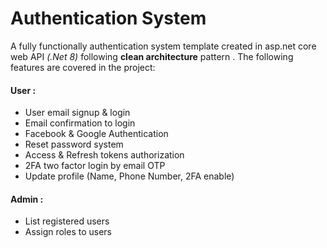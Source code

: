 # Authentication System
A fully functionally authentication system template created in asp.net core web API *(.Net 8)* following **clean architecture** pattern . The following features are covered in the project:

#### User :
- User email signup & login
- Email confirmation to login
- Facebook & Google Authentication
- Reset password system
- Access & Refresh tokens authorization
- 2FA two factor login by email OTP
- Update profile (Name, Phone Number, 2FA enable)
#### Admin :
- List registered users
- Assign roles to users

